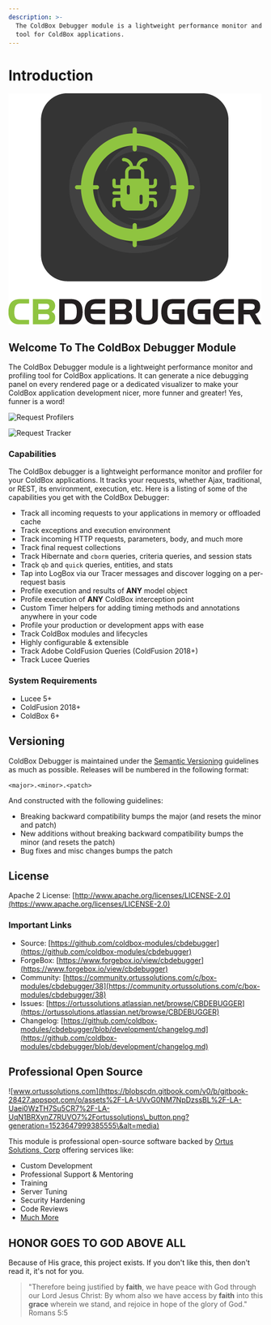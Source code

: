 ```yaml
---
description: >-
  The ColdBox Debugger module is a lightweight performance monitor and profiling
  tool for ColdBox applications.
---
```


# Introduction

![Your new best friend!](.gitbook/assets/CBDebugger500.png)

## Welcome To The ColdBox Debugger Module

The ColdBox Debugger module is a lightweight performance monitor and profiling tool for ColdBox applications. It can generate a nice debugging panel on every rendered page or a dedicated visualizer to make your ColdBox application development nicer, more funner and greater! Yes, funner is a word!

![Request Profilers](https://raw.githubusercontent.com/coldbox-modules/cbdebugger/development/test-harness/includes/images/debugger-visualizer.png)

![Request Tracker](https://raw.githubusercontent.com/coldbox-modules/cbdebugger/development/test-harness/includes/images/debugger-collapsed.png)

### Capabilities

The ColdBox debugger is a lightweight performance monitor and profiler for your ColdBox applications. It tracks your requests, whether Ajax, traditional, or REST, its environment, execution, etc. Here is a listing of some of the capabilities you get with the ColdBox Debugger:

* Track all incoming requests to your applications in memory or offloaded cache
* Track exceptions and execution environment
* Track incoming HTTP requests, parameters, body, and much more
* Track final request collections
* Track Hibernate and `cborm` queries, criteria queries, and session stats
* Track `qb` and `quick` queries, entities, and stats
* Tap into LogBox via our Tracer messages and discover logging on a per-request basis
* Profile execution and results of **ANY** model object
* Profile execution of **ANY** ColdBox interception point
* Custom Timer helpers for adding timing methods and annotations anywhere in your code
* Profile your production or development apps with ease
* Track ColdBox modules and lifecycles
* Highly configurable & extensible
* Track Adobe ColdFusion Queries (ColdFusion 2018+)
* Track Lucee Queries

### System Requirements

* Lucee 5+
* ColdFusion 2018+
* ColdBox 6+

## Versioning <a href="#versioning" id="versioning"></a>

ColdBox Debugger is maintained under the [Semantic Versioning](http://semver.org) guidelines as much as possible. Releases will be numbered in the following format:

```
<major>.<minor>.<patch>
```

And constructed with the following guidelines:

* Breaking backward compatibility bumps the major (and resets the minor and patch)
* New additions without breaking backward compatibility bumps the minor (and resets the patch)
* Bug fixes and misc changes bumps the patch

## License <a href="#license" id="license"></a>

Apache 2 License: [http://www.apache.org/licenses/LICENSE-2.0](https://www.apache.org/licenses/LICENSE-2.0)​

### Important Links

* Source: [https://github.com/coldbox-modules/cbdebugger](https://github.com/coldbox-modules/cbdebugger)
* ForgeBox: [https://www.forgebox.io/view/cbdebugger](https://www.forgebox.io/view/cbdebugger)
* Community: [https://community.ortussolutions.com/c/box-modules/cbdebugger/38](https://community.ortussolutions.com/c/box-modules/cbdebugger/38)
* Issues: [https://ortussolutions.atlassian.net/browse/CBDEBUGGER](https://ortussolutions.atlassian.net/browse/CBDEBUGGER)
* Changelog: [https://github.com/coldbox-modules/cbdebugger/blob/development/changelog.md](https://github.com/coldbox-modules/cbdebugger/blob/development/changelog.md)

## Professional Open Source <a href="#professional-open-source" id="professional-open-source"></a>

![www.ortussolutions.com](https://blobscdn.gitbook.com/v0/b/gitbook-28427.appspot.com/o/assets%2F-LA-UVvG0NM7NpDzssBL%2F-LA-Uaei0WzTH7Su5CR7%2F-LA-UqN1BRXynZ7RUVO7%2Fortussolutions\_button.png?generation=1523647999385555\&alt=media)

This module is professional open-source software backed by [Ortus Solutions, Corp](http://www.ortussolutions.com/services) offering services like:

* Custom Development
* Professional Support & Mentoring
* Training
* Server Tuning
* Security Hardening
* Code Reviews
* [Much More](http://www.ortussolutions.com/services)

## HONOR GOES TO GOD ABOVE ALL <a href="#honor-goes-to-god-above-all" id="honor-goes-to-god-above-all"></a>

Because of His grace, this project exists. If you don't like this, then don't read it, it's not for you.

> "Therefore being justified by **faith**, we have peace with God through our Lord Jesus Christ: By whom also we have access by **faith** into this **grace** wherein we stand, and rejoice in hope of the glory of God." Romans 5:5

## ​ <a href="#important-links" id="important-links"></a>
